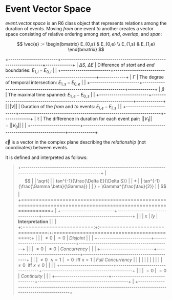 # Event Vector Space

*event.vector.space* is an R6 class object that represents relations among the duration of events. Moving *from* one event *to* another creates a vector space consisting of relative ordering among *start*, *end*, *overlap*, and *span*:

$$
\vec{e} :=
\begin{bmatrix}
E_{0,s} & E_{0,e} \\
E_{1,s} & E_{1,e}
\end{bmatrix}
$$

+------------------------+---------------------------------------------------------------------+-------------+
| $\Delta S$, $\Delta E$ | Difference of *start* and *end* boundaries: $E_{1,i}-E_{0,i}$       |             |
+------------------------+---------------------------------------------------------------------+-------------+
| $\Gamma$               | The degree of temporal intersection: $E_{1,s}-E_{0,e}$              |             |
+------------------------+---------------------------------------------------------------------+-------------+
| $\beta$                | The maximal time spanned: $E_{1,e}-E_{0,s}$                         |             |
+------------------------+---------------------------------------------------------------------+-------------+
| $||V||$                | Duration of the *from* and *to* events: $E_{i,e}-E_{i,s}$           |             |
+------------------------+---------------------------------------------------------------------+-------------+
| $\tau$                 | The difference in duration for each event pair: $||V_1|| - ||V_0||$ |             |
+------------------------+---------------------------------------------------------------------+-------------+

$\vec\epsilon$ is a vector in the complex plane describing the *relationship* (not coordinates) between events.

It is defined and interpreted as follows:

> +--------------------------------------------------------------------------------------------------------------+
> | $$                                                                                                           |
> | \sqrt{                                                                                                       |
> | tan^{-1}{\frac{\Delta E}{\Delta S}}                                                                          |
> | *                                                                                                            |
> | tan^{-1}{\frac{\Gamma \beta}{\Gamma}}                                                                        |
> | } + \Gamma^{\frac{\tau}{2}}                                                                                  |
> | $$                                                                                                           |
> +==============================================================================================================+
> | +--------------------------+----------------------------------+--------------------------------------------+ |
> | | $x$                      | $\hat{i}y$                       | **Interpretation**                         | |
> | +:========================:+:================================:+:==========================================:+ |
> | | $\ne 0$                  | $= 0$                            | *Disjoint*                                 | |
> | +--------------------------+----------------------------------+--------------------------------------------+ |
> | | $= 0$                    | $\ne 0$                          | *Concurrency*                              | |
> | +--------------------------+----------------------------------+--------------------------------------------+ |
> | | $\ne 0\enspace \wedge=1$ | $=0\enspace \text{iff } x = 1$   | *Full Concurrency*                         | |
> | |                          |                                  |                                            | |
> | |                          | $\ne 0\enspace\text{iff }x\ne 0$ |                                            | |
> | +--------------------------+----------------------------------+--------------------------------------------+ |
> | | $= 0$                    | $= 0$                            | *Continuity*                               | |
> | +--------------------------+----------------------------------+--------------------------------------------+ |
> +--------------------------------------------------------------------------------------------------------------+
